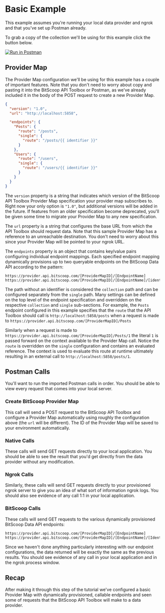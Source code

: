# Basic Example

This example assumes you're running your local data provider and ngrok and that you've set up Postman already.

To grab a copy of the collection we'll be using for this example click the button below.

[![Run in Postman](https://run.pstmn.io/button.svg)](https://app.getpostman.com/run-collection/defd8ae28c370a8fedc0)


## Provider Map

The Provider Map configuration we'll be using for this example has a couple of important features.
Note that you don't need to worry about copy and pasting it into the BitScoop API Toolbox or Postman, as we've already included it in the body of the POST request to create a new Provider Map.

```json
{
  "version": "1.0",
  "url": "http://localhost:5858",

  "endpoints": {
    "Posts": {
      "route": "/posts",
      "single": {
        "route": "/posts/{{ identifier }}"
      }
    },
    "Users": {
      "route": "/users",
      "single": {
        "route": "/users/{{ identifier }}"
      }
    }
  }
}
```

The `version` property is a string that indicates which version of the BitScoop API Toolbox Provider Map specification your provider map subscribes to.
Right now your only option is `"1.0"`, but additional versions will be added in the future.
If features from an older specification become deprecated, you'll be given some time to migrate your Provider Map to any new specification.

The `url` property is a string that configures the base URL from which the API Toolbox should request data.
Note that this sample Provider Map has a reference to an unreachable destination.
You don't need to worry about this since your Provider Map will be pointed to your ngrok URL.

The `endpoints` property is an object that contains key/value pairs configuring individual endpoint mappings.
Each specified endpoint mapping dynamically provisions up to two queryable endpoints on the BitScoop Data API according to the pattern:

```
https://provider.api.bitscoop.com/[ProviderMapID]/[EndpointName]
https://provider.api.bitscoop.com/[ProviderMapID]/[EndpointName]/[identifier]
```

The path without an identifier is considered the `collection` path and can be configured separately from the `single` path.
Many settings can be defined on the top level of the endpoint specification and overridden on the respective `collection` and `single` sub-sections.
For example, the `Posts` endpoint configured in this example specifies that the `route` that the API Toolbox should call is `http://localhost:5858/posts` when a request is made to `https://provider.api.bitscoop.com/[ProviderMapID]/Posts`

Similarly when a request is made to `https://provider.api.bitscoop.com/[ProviderMapID]/Posts/1` the literal `1` is passed forward on the context available to the Provider Map call.
Notice the `route` is overridden on the `single` configuration and contains an evaluated reference.
The context is used to evaluate this route at runtime ultimately resulting in an external call to `http://localhost:5858/posts/1`.


## Postman Calls

You'll want to run the imported Postman calls in order.
You should be able to view every request that comes into your local server.

### Create BitScoop Provider Map
This call will send a POST request to the BitScoop API Toolbox and configure a Provider Map automatically using roughly the configuration above (the `url` will be different).
The ID of the Provider Map will be saved to your environment automatically.

### Native Calls
These calls will send GET requests directly to your local application.
You should be able to see the result that you'd get directly from the data provider without any modification.

### Ngrok Calls
Similarly, these calls will send GET requests directly to your provisioned ngrok server to give you an idea of what sort of information ngrok logs.
You should also see evidence of any call 1:1 in your local application.

### BitScoop Calls
These calls will send GET requests to the various dynamically provisioned BitScoop Data API endpoints:

```
https://provider.api.bitscoop.com/[ProviderMapID]/[EndpointName]
https://provider.api.bitscoop.com/[ProviderMapID]/[EndpointName]/[Identifier]
```

Since we haven't done anything particularly interesting with our endpoint configurations, the data returned will be exactly the same as the previous results.
You should see evidence of any call in your local application and in the ngrok process window.


## Recap

After making it through this step of the tutorial we've configured a basic Provider Map with dynamically provisioned, callable endpoints and seen some of requests that the BitScoop API Toolbox will make to a data provider.
